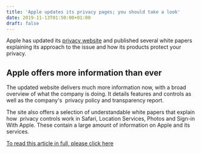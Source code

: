 ```yaml
---
title: 'Apple updates its privacy pages; you should take a look'
date: 2019-11-13T01:50:00+01:00
draft: false
---
```


Apple has updated its [privacy website](https://www.apple.com/privacy/) and published several white papers explaining its approach to the issue and how its products protect your privacy.

**Apple offers more information than ever**
-------------------------------------------

The updated website delivers much more information now, with a broad overview of what the company is doing. It details features and controls as well as the company's  privacy policy and transparency report. 

The site also offers a selection of understandable white papers that explain how  privacy controls work in Safari, Location Services, Photos and Sign-in With Apple. These contain a large amount of information on Apple and its services.

[To read this article in full, please click here](/article/3451986/apple-updates-its-privacy-pages-and-you-should-take-a-look.html#jump)
